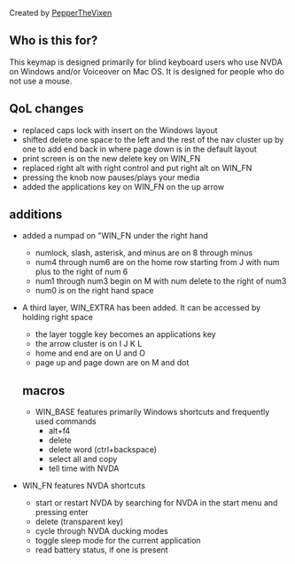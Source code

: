 Created by [PepperTheVixen](https://pepperthevixen.com/)

## Who is this for?

This keymap is designed primarily for blind keyboard users who use NVDA on Windows and/or Voiceover on Mac OS. It is designed for people who do not use a mouse.

## QoL changes

- replaced caps lock with insert on the Windows layout
- shifted delete one space to the left and the rest of the nav cluster up by one to add end back in where page down is in the default layout
- print screen is on the new delete key on WIN_FN
- replaced right alt with right control and put right alt on WIN_FN
- pressing the knob now pauses/plays your media
- added the applications key on WIN_FN on the up arrow

## additions

- added a numpad on "WIN_FN under the right hand
  - numlock, slash, asterisk, and minus are on 8 through minus
  - num4 through num6 are on the home row starting from J with num plus to the right of num 6
  - num1 through num3 begin on M with num delete to the right of num3
  - num0 is on the right hand space
- A third layer, WIN_EXTRA has been added. It can be accessed by holding right space
  - the layer toggle key becomes an applications key
  - the arrow cluster is on I J K L
  - home and end are on U and O
  - page up and page down are on M and dot

  ## macros

  - WIN_BASE features primarily Windows shortcuts and frequently used commands
    - alt+f4
    - delete
    - delete word (ctrl+backspace)
    - select all and copy
    - tell time with NVDA
- WIN_FN features NVDA shortcuts
  - start or restart NVDA by searching for NVDA in the start menu and pressing enter
  - delete (transparent key)
  - cycle through NVDA ducking modes
  - toggle sleep mode for the current application
  - read battery status, if one is present